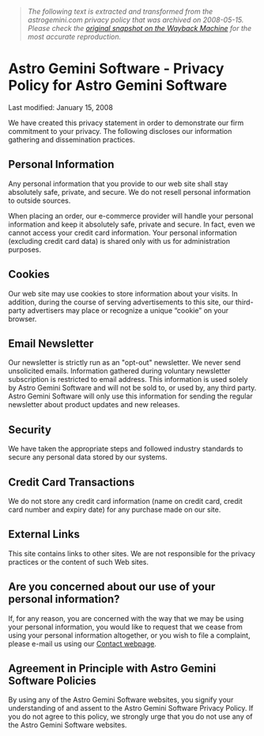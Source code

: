 > *The following text is extracted and transformed from the astrogemini.com privacy policy that was archived on 2008-05-15. Please check the [original snapshot on the Wayback Machine](https://web.archive.org/web/20080515233827id_/http%3A//www.astrogemini.com/policy.html) for the most accurate reproduction.*

# Astro Gemini Software - Privacy Policy for Astro Gemini Software

Last modified: January 15, 2008 

We have created this privacy statement in order to demonstrate our firm commitment to your privacy. The following discloses our information gathering and dissemination practices.

## Personal Information

Any personal information that you provide to our web site shall stay absolutely safe, private, and secure. We do not resell personal information to outside sources.

When placing an order, our e-commerce provider will handle your personal information and keep it absolutely safe, private and secure. In fact, even we cannot access your credit card information. Your personal information (excluding credit card data) is shared only with us for administration purposes.

## Cookies

Our web site may use cookies to store information about your visits. In addition, during the course of serving advertisements to this site, our third-party advertisers may place or recognize a unique “cookie” on your browser.

## Email Newsletter

Our newsletter is strictly run as an "opt-out" newsletter. We never send unsolicited emails. Information gathered during voluntary newsletter subscription is restricted to email address. This information is used solely by Astro Gemini Software and will not be sold to, or used by, any third party. Astro Gemini Software will only use this information for sending the regular newsletter about product updates and new releases.

## Security

We have taken the appropriate steps and followed industry standards to secure any personal data stored by our systems.

## Credit Card Transactions

We do not store any credit card information (name on credit card, credit card number and expiry date) for any purchase made on our site.

## External Links

This site contains links to other sites. We are not responsible for the privacy practices or the content of such Web sites.

## Are you concerned about our use of your personal information?

If, for any reason, you are concerned with the way that we may be using your personal information, you would like to request that we cease from using your personal information altogether, or you wish to file a complaint, please e-mail us using our [Contact webpage](https://web.archive.org/web/20080515233827id_/http%3A//www.astrogemini.com/support/customer-service.html).

## Agreement in Principle with Astro Gemini Software Policies

By using any of the Astro Gemini Software websites, you signify your understanding of and assent to the Astro Gemini Software Privacy Policy. If you do not agree to this policy, we strongly urge that you do not use any of the Astro Gemini Software websites.
